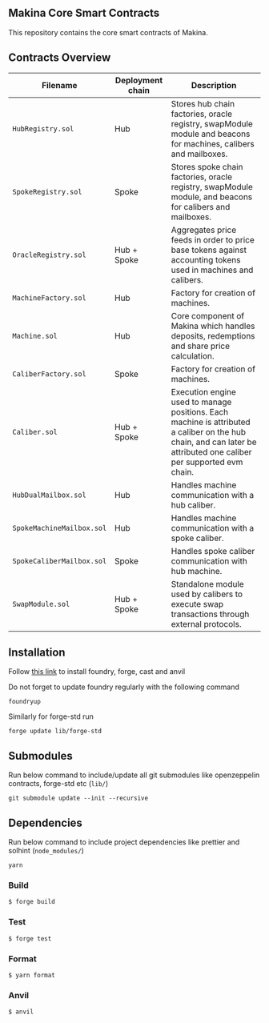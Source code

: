 ## Makina Core Smart Contracts

This repository contains the core smart contracts of Makina.

## Contracts Overview

| Filename                  | Deployment chain | Description                                                                                                                                                        |
| ------------------------- | ---------------- | ------------------------------------------------------------------------------------------------------------------------------------------------------------------ |
| `HubRegistry.sol`         | Hub              | Stores hub chain factories, oracle registry, swapModule module and beacons for machines, calibers and mailboxes.                                                   |
| `SpokeRegistry.sol`       | Spoke            | Stores spoke chain factories, oracle registry, swapModule module, and beacons for calibers and mailboxes.                                                          |
| `OracleRegistry.sol`      | Hub + Spoke      | Aggregates price feeds in order to price base tokens against accounting tokens used in machines and calibers.                                                      |
| `MachineFactory.sol`      | Hub              | Factory for creation of machines.                                                                                                                                  |
| `Machine.sol`             | Hub              | Core component of Makina which handles deposits, redemptions and share price calculation.                                                                          |
| `CaliberFactory.sol`      | Spoke            | Factory for creation of machines.                                                                                                                                  |
| `Caliber.sol`             | Hub + Spoke      | Execution engine used to manage positions. Each machine is attributed a caliber on the hub chain, and can later be attributed one caliber per supported evm chain. |
| `HubDualMailbox.sol`      | Hub              | Handles machine communication with a hub caliber.                                                                                                                  |
| `SpokeMachineMailbox.sol` | Hub              | Handles machine communication with a spoke caliber.                                                                                                                |
| `SpokeCaliberMailbox.sol` | Spoke            | Handles spoke caliber communication with hub machine.                                                                                                              |
| `SwapModule.sol`          | Hub + Spoke      | Standalone module used by calibers to execute swap transactions through external protocols.                                                                        |

## Installation

Follow [this link](https://book.getfoundry.sh/getting-started/installation) to install foundry, forge, cast and anvil

Do not forget to update foundry regularly with the following command

```properties
foundryup
```

Similarly for forge-std run

```properties
forge update lib/forge-std
```

## Submodules

Run below command to include/update all git submodules like openzeppelin contracts, forge-std etc (`lib/`)

```properties
git submodule update --init --recursive
```

## Dependencies

Run below command to include project dependencies like prettier and solhint (`node_modules/`)

```properties
yarn
```

### Build

```shell
$ forge build
```

### Test

```shell
$ forge test
```

### Format

```shell
$ yarn format
```

### Anvil

```shell
$ anvil
```
